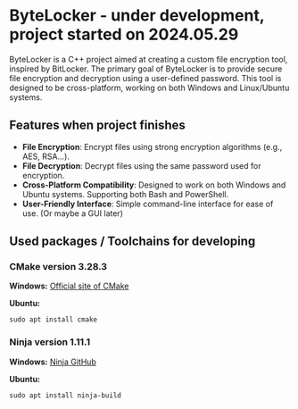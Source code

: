 # ByteLocker - under development, project started on 2024.05.29

<!-- Home project for a file/folder locker for Windows. @2024.05.14 21:23 -->

ByteLocker is a C++ project aimed at creating a custom file encryption tool, inspired by BitLocker. The primary goal of ByteLocker is to provide secure file encryption and decryption using a user-defined password. This tool is designed to be cross-platform, working on both Windows and Linux/Ubuntu systems.

## Features when project finishes

- **File Encryption**: Encrypt files using strong encryption algorithms (e.g., AES, RSA...).
- **File Decryption**: Decrypt files using the same password used for encryption.
- **Cross-Platform Compatibility**: Designed to work on both Windows and Ubuntu systems. Supporting both Bash and PowerShell.
- **User-Friendly Interface**: Simple command-line interface for ease of use. (Or maybe a GUI later)

## Used packages / Toolchains for developing

<!-- ### OpenSSL

**Windows:**

If you have chocolatey installed you can install openssl via a single command i.e.

    choco install openssl

OR: (please don't... just use a package manager)

1. Download the OpenSSL for Windows installer from the following website: <https://slproweb.com/products/Win32OpenSSL.html>
2. Open the downloaded installer and follow the installation instructions.
3. After the installation is complete, add the OpenSSL library to the PATH environment variable. This can be done as follows:
    - Open System Properties.
    - Click on Environment Variables.
    - In the System variables section, find the PATH variable and click Edit.
    - Click New and add the path to the OpenSSL library (for example, `C:\OpenSSL-Win64\bin`).
    - Click OK to close the windows.

**Ubuntu:**

    sudo apt install libssl-dev -->

### CMake version 3.28.3

**Windows:**
[Official site of CMake](https://cmake.org/download/)

**Ubuntu:**

    sudo apt install cmake

### Ninja version 1.11.1

**Windows:** [Ninja GitHub](https://github.com/ninja-build/ninja)

**Ubuntu:**

    sudo apt install ninja-build
